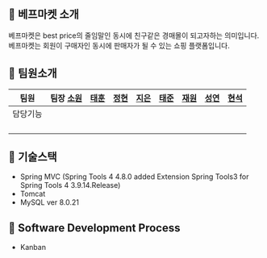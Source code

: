## 🛒 베프마켓 소개
베프마켓은 best price의 줄임말인 동시에 친구같은 경매몰이 되고자하는 의미입니다.
베프마켓는 회원이 구매자인 동시에 판매자가 될 수 있는 쇼핑 플랫폼입니다.


## 🛒 팀원소개

| 팀원 | 팀장 [소원](https://github.com/sowon-dev) | [태훈](https://github.com/xognsrksek) | [정현](https://github.com/kimjeonghyun3292) | [지은](https://github.com/jekk0215)| [태준](https://github.com/kill5951) | [재원](https://github.com/aya888) | [성연](https://github.com/devjsy0897)| [현석](https://github.com/bliss73) |
| :---: | :---: | :---: | :---: | :---: | :---: | :---: | :---: | :---: |
| 담당기능 |  |  |  |  |  |  |  |  |
||  |  |  |  |  |  |  |  |
||  |  |  |  |  |  |  |  |
||  |  |  |  |  |  |  |  |
||  |  |  |  |  |  |  |  |




## 🛒 기술스택
- Spring MVC (Spring Tools 4 4.8.0 added Extension Spring Tools3 for Spring Tools 4 3.9.14.Release)
- Tomcat
- MySQL ver 8.0.21


## 🛒 Software Development Process
- Kanban
